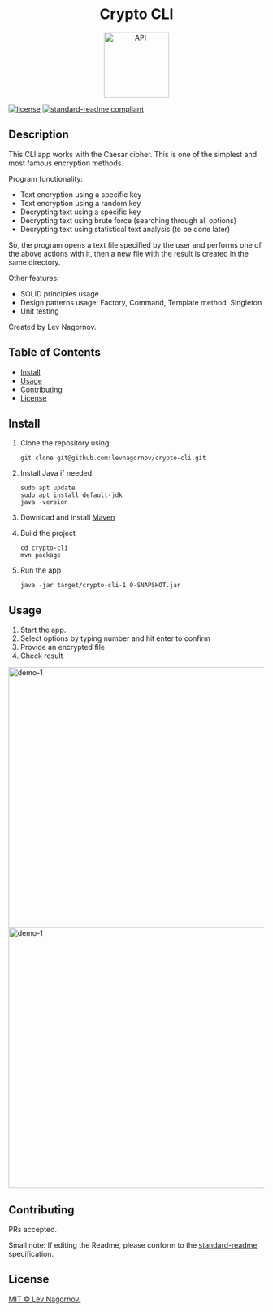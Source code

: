 <div align="center">
    <h1>Crypto CLI</h1>
    <img src="https://i.ibb.co/xh8rP5x/java-logo-icon-168609.png" width="128" alt="API">
</div>

[![license](https://img.shields.io/badge/License-MIT-green.svg)](LICENSE)
[![standard-readme compliant](https://img.shields.io/badge/readme%20style-standard-brightgreen.svg?style=flat-square)](https://github.com/RichardLitt/standard-readme)

## Description

This СLI app works with the Caesar cipher. This is one of the simplest and most famous encryption methods.

Program functionality:
- Text encryption using a specific key
- Text encryption using a random key
- Decrypting text using a specific key
- Decrypting text using brute force (searching through all options)
- Decrypting text using statistical text analysis (to be done later)

So, the program opens a text file specified by the user and performs one of the above actions with it, then a new file with the result is created in the same directory.

Other features:
- SOLID principles usage
- Design patterns usage: Factory, Command, Template method, Singleton
- Unit testing

Created by Lev Nagornov.

## Table of Contents

- [Install](#install)
- [Usage](#usage)
- [Contributing](#contributing)
- [License](#license)

## Install

1. Clone the repository using:

    ```
    git clone git@github.com:levnagornov/crypto-cli.git
    ```

2. Install Java if needed:
   ```
   sudo apt update
   sudo apt install default-jdk
   java -version
    ```
   
3. Download and install [Maven](https://maven.apache.org/download.cgi)

4. Build the project
   ```
   cd crypto-cli
   mvn package
    ```
   
5. Run the app
   ```
   java -jar target/crypto-cli-1.0-SNAPSHOT.jar
    ```

## Usage

1. Start the app.
2. Select options by typing number and hit enter to confirm
3. Provide an encrypted file
4. Check result


<img src="demo/crypto-cli-demo-1.png" width="512" alt="demo-1">
<br>
<img src="demo/crypto-cli-demo-2.png" width="512" alt="demo-1">


## Contributing

PRs accepted.

Small note: If editing the Readme, please conform to the [standard-readme](https://github.com/RichardLitt/standard-readme) specification.

## License

[MIT © Lev Nagornov.](./LICENSE)
